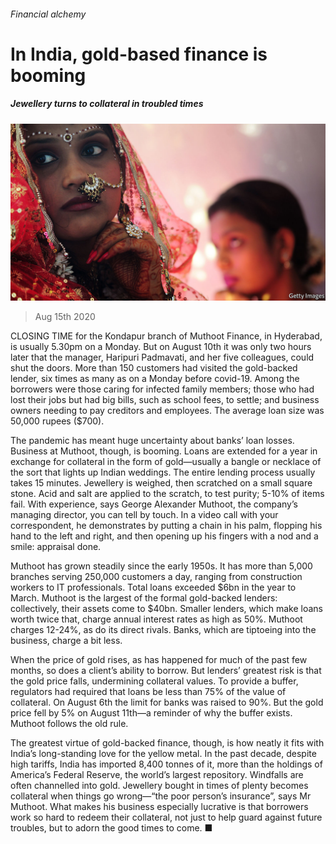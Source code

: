 ###### Financial alchemy

# In India, gold-based finance is booming 

##### Jewellery turns to collateral in troubled times 

![image](images/20200815_FNP001.jpg) 

> Aug 15th 2020 

CLOSING TIME for the Kondapur branch of Muthoot Finance, in Hyderabad, is usually 5.30pm on a Monday. But on August 10th it was only two hours later that the manager, Haripuri Padmavati, and her five colleagues, could shut the doors. More than 150 customers had visited the gold-backed lender, six times as many as on a Monday before covid-19. Among the borrowers were those caring for infected family members; those who had lost their jobs but had big bills, such as school fees, to settle; and business owners needing to pay creditors and employees. The average loan size was 50,000 rupees ($700).

The pandemic has meant huge uncertainty about banks’ loan losses. Business at Muthoot, though, is booming. Loans are extended for a year in exchange for collateral in the form of gold—usually a bangle or necklace of the sort that lights up Indian weddings. The entire lending process usually takes 15 minutes. Jewellery is weighed, then scratched on a small square stone. Acid and salt are applied to the scratch, to test purity; 5-10% of items fail. With experience, says George Alexander Muthoot, the company’s managing director, you can tell by touch. In a video call with your correspondent, he demonstrates by putting a chain in his palm, flopping his hand to the left and right, and then opening up his fingers with a nod and a smile: appraisal done.


Muthoot has grown steadily since the early 1950s. It has more than 5,000 branches serving 250,000 customers a day, ranging from construction workers to IT professionals. Total loans exceeded $6bn in the year to March. Muthoot is the largest of the formal gold-backed lenders: collectively, their assets come to $40bn. Smaller lenders, which make loans worth twice that, charge annual interest rates as high as 50%. Muthoot charges 12-24%, as do its direct rivals. Banks, which are tiptoeing into the business, charge a bit less.

When the price of gold rises, as has happened for much of the past few months, so does a client’s ability to borrow. But lenders’ greatest risk is that the gold price falls, undermining collateral values. To provide a buffer, regulators had required that loans be less than 75% of the value of collateral. On August 6th the limit for banks was raised to 90%. But the gold price fell by 5% on August 11th—a reminder of why the buffer exists. Muthoot follows the old rule.

The greatest virtue of gold-backed finance, though, is how neatly it fits with India’s long-standing love for the yellow metal. In the past decade, despite high tariffs, India has imported 8,400 tonnes of it, more than the holdings of America’s Federal Reserve, the world’s largest repository. Windfalls are often channelled into gold. Jewellery bought in times of plenty becomes collateral when things go wrong—“the poor person’s insurance”, says Mr Muthoot. What makes his business especially lucrative is that borrowers work so hard to redeem their collateral, not just to help guard against future troubles, but to adorn the good times to come. ■

